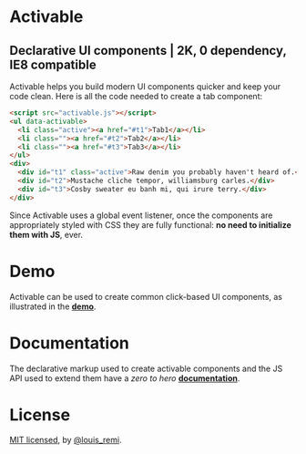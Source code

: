Activable
=========

Declarative UI components | 2K, 0 dependency, IE8 compatible
------------------------------------------------------------

Activable helps you build modern UI components quicker and keep your code clean. Here is all the code needed to create a tab component:

```html
<script src="activable.js"></script>
<ul data-activable>
  <li class="active"><a href="#t1">Tab1</a></li>
  <li class=""><a href="#t2">Tab2</a></li>
  <li class=""><a href="#t3">Tab3</a></li>
</ul>
<div>
  <div id="t1" class="active">Raw denim you probably haven't heard of.</div>
  <div id="t2">Mustache cliche tempor, williamsburg carles.</div>
  <div id="t3">Cosby sweater eu banh mi, qui irure terry.</div>
</div>
```

Since Activable uses a global event listener, once the components are appropriately styled with CSS they are fully functional: **no need to initialize them with JS**, ever.

Demo
====

Activable can be used to create common click-based UI components, as illustrated in the **[demo](http://louisremi.github.com/Activable/demo/)**.

Documentation
=============

The declarative markup used to create activable components and the JS API used to extend them have a *zero to hero* **[documentation](http://louisremi.github.com/Activable/docs/)**.

License
=======

[MIT licensed](http://louisremi.mit-license.org/), by [@louis_remi](http://twitter.com/louis_remi).